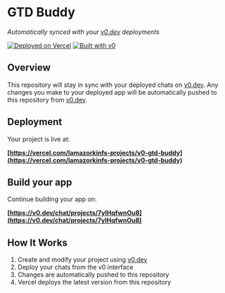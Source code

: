 # GTD Buddy

*Automatically synced with your [v0.dev](https://v0.dev) deployments*

[![Deployed on Vercel](https://img.shields.io/badge/Deployed%20on-Vercel-black?style=for-the-badge&logo=vercel)](https://vercel.com/lamazorkinfs-projects/v0-gtd-buddy)
[![Built with v0](https://img.shields.io/badge/Built%20with-v0.dev-black?style=for-the-badge)](https://v0.dev/chat/projects/7yIHqfwnOu8)

## Overview

This repository will stay in sync with your deployed chats on [v0.dev](https://v0.dev).
Any changes you make to your deployed app will be automatically pushed to this repository from [v0.dev](https://v0.dev).

## Deployment

Your project is live at:

**[https://vercel.com/lamazorkinfs-projects/v0-gtd-buddy](https://vercel.com/lamazorkinfs-projects/v0-gtd-buddy)**

## Build your app

Continue building your app on:

**[https://v0.dev/chat/projects/7yIHqfwnOu8](https://v0.dev/chat/projects/7yIHqfwnOu8)**

## How It Works

1. Create and modify your project using [v0.dev](https://v0.dev)
2. Deploy your chats from the v0 interface
3. Changes are automatically pushed to this repository
4. Vercel deploys the latest version from this repository
